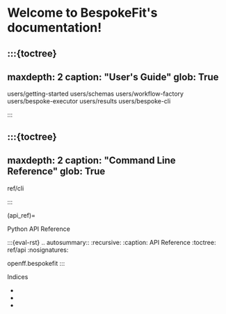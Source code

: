# Welcome to BespokeFit's documentation!

:::{toctree}
---
maxdepth: 2
caption: "User's Guide"
glob: True
---

users/getting-started
users/schemas
users/workflow-factory
users/bespoke-executor
users/results
users/bespoke-cli

:::

:::{toctree}
---
maxdepth: 2
caption: "Command Line Reference"
glob: True
---

ref/cli

:::

(api_ref)=
<!-- This matches the styling of a toctree caption as of Sphinx 4.2.0 -->
<div class="toctree-wrapper"><p class="caption" role="heading"><span class="caption-text">
Python API Reference
</span></p></div>

<!--
The autosummary directive renders to rST,
so we must use eval-rst here
-->
:::{eval-rst}
.. autosummary::
   :recursive:
   :caption: API Reference
   :toctree: ref/api
   :nosignatures:

   openff.bespokefit
:::



<!-- This matches the styling of a toctree caption as of Sphinx 4.2.0 -->
<div class="toctree-wrapper"><p class="caption" role="heading"><span class="caption-text">
Indices
</span></p></div>

* [](genindex)
* [](modindex)
* [](search)
